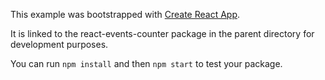 This example was bootstrapped with [Create React App](https://github.com/facebook/create-react-app).

It is linked to the react-events-counter package in the parent directory for development purposes.

You can run `npm install` and then `npm start` to test your package.
